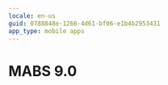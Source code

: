 ```yaml
---
locale: en-us
guid: 0788848e-1266-4d61-bf06-e1b4b2953431
app_type: mobile apps
---
```


<div class="hidden"><h1>MABS 9.0</h1></div> 

